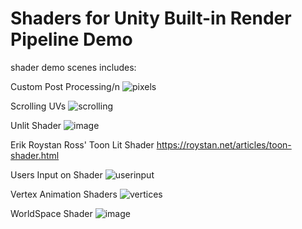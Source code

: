 # Shaders for Unity Built-in Render Pipeline Demo
shader demo scenes
includes:

Custom Post Processing/n
![pixels](https://user-images.githubusercontent.com/16842052/164685605-4d47abf4-87b1-42ee-9c7c-7199d15dcb9f.gif)

Scrolling UVs
![scrolling](https://user-images.githubusercontent.com/16842052/164685629-e9ceeaf9-b504-40e0-906c-3cd25b7dabcd.gif)

Unlit Shader
![image](https://user-images.githubusercontent.com/16842052/164685123-3903ffb1-f76b-43cf-acc1-49840f12838e.png)

Erik Roystan Ross' Toon Lit Shader
https://roystan.net/articles/toon-shader.html

Users Input on Shader
![userinput](https://user-images.githubusercontent.com/16842052/164685656-eac7b038-4593-4324-9c53-23c60a01da68.gif)

Vertex Animation Shaders
![vertices](https://user-images.githubusercontent.com/16842052/164685710-e536859b-9511-4862-90e7-0dd2571a8afa.gif)

WorldSpace Shader
![image](https://user-images.githubusercontent.com/16842052/164685535-ed798151-3019-4d29-9e7d-1e6a256ced54.png)

